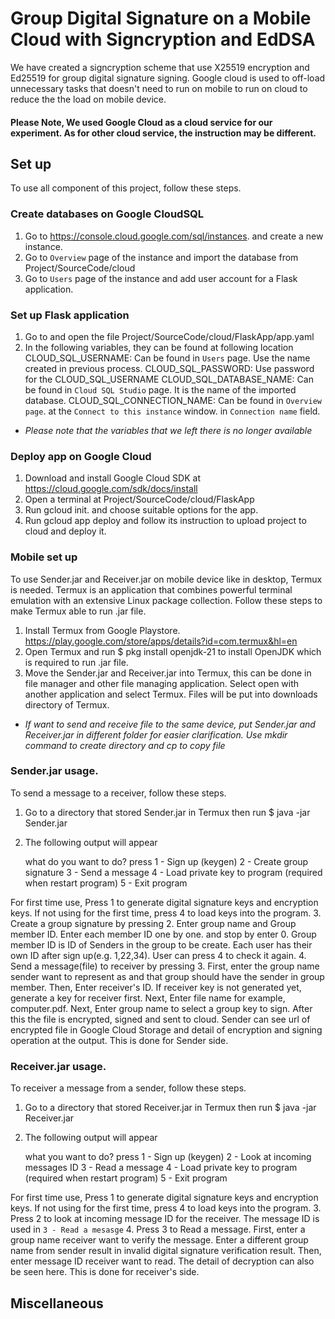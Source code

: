 # Group Digital Signature on a Mobile Cloud with Signcryption and EdDSA

We have created a signcryption scheme that use X25519 encryption and Ed25519 for group digital signature signing. Google cloud is used to off-load unnecessary tasks that doesn't need to run on mobile to run on cloud to reduce the the load on mobile device.

#### Please Note, We used Google Cloud as a cloud service for our experiment. As for other cloud service, the instruction may be different.

## Set up

To use all component of this project, follow these steps. 

### Create databases on Google CloudSQL

1. Go to https://console.cloud.google.com/sql/instances. and create a new instance.
2. Go to `Overview` page of the instance and import the database from Project/SourceCode/cloud
3. Go to `Users` page of the instance and add user account for a Flask application.

### Set up Flask application

1. Go to and open the file Project/SourceCode/cloud/FlaskApp/app.yaml
2. In the following variables, they can be found at following location
    CLOUD_SQL_USERNAME: Can be found in `Users` page. Use the name created in previous process.
    CLOUD_SQL_PASSWORD: Use password for the CLOUD_SQL_USERNAME
    CLOUD_SQL_DATABASE_NAME: Can be found in `Cloud SQL Studio` page. It is the name of the imported database.
    CLOUD_SQL_CONNECTION_NAME: Can be found in `Overview page`. at the `Connect to this instance` window. in `Connection name` field.
* *Please note that the variables that we left there is no longer available*

### Deploy app on Google Cloud

1. Download and install Google Cloud SDK at https://cloud.google.com/sdk/docs/install
2. Open a terminal at Project/SourceCode/cloud/FlaskApp
3. Run gcloud init. and choose suitable options for the app.
4. Run gcloud app deploy and follow its instruction to upload project to cloud and deploy it.

### Mobile set up

To use Sender.jar and Receiver.jar on mobile device like in desktop, Termux is needed. Termux is an application that combines powerful terminal emulation with an extensive Linux package collection. Follow these steps to make Termux able to run .jar file. 

1. Install Termux from Google Playstore. https://play.google.com/store/apps/details?id=com.termux&hl=en
2. Open Termux and run 
    $ pkg install openjdk-21
   to install OpenJDK which is required to run .jar file.
3. Move the Sender.jar and Receiver.jar into Termux, this can be done in file manager and other file managing application. Select open with another application and select Termux. Files will be put into downloads directory of Termux.
* *If want to send and receive file to the same device, put Sender.jar and Receiver.jar in different folder for easier clarification. Use mkdir command to create directory and cp to copy file*

### Sender.jar usage.

To send a message to a receiver, follow these steps. 

1. Go to a directory that stored Sender.jar in Termux then run
    $ java -jar Sender.jar
2. The following output will appear

    what do you want to do? press
    1 - Sign up (keygen)
    2 - Create group signature
    3 - Send a message
    4 - Load private key to program (required when restart program)
    5 - Exit program

  For first time use, Press 1 to generate digital signature keys and encryption keys. If not using for the first time, press 4 to load keys into the program.
3. Create a group signature by pressing 2. Enter group name and Group member ID. Enter each member ID one by one. and stop by enter 0. Group member ID is ID of Senders in the group to be create. Each user has their own ID after sign up(e.g. 1,22,34). User can press 4 to check it again. 
4. Send a message(file) to receiver by pressing 3. First, enter the group name sender want to represent as and that group should have the sender in group member. Then, Enter receiver's ID. If receiver key is not generated yet, generate a key for receiver first. Next, Enter file name for example, computer.pdf. Next, Enter group name to select a group key to sign. After this the file is encrypted, signed and sent to cloud. Sender can see url of encrypted file in Google Cloud Storage and detail of encryption and signing operation at the output. This is done for Sender side.

### Receiver.jar usage.

To receiver a message from a sender, follow these steps. 

1. Go to a directory that stored Receiver.jar in Termux then run
    $ java -jar Receiver.jar
2. The following output will appear

    what you want to do? press
    1 - Sign up (keygen)
    2 - Look at incoming messages ID
    3 - Read a message
    4 - Load private key to program (required when restart program)
    5 - Exit program

 For first time use, Press 1 to generate digital signature keys and encryption keys. If not using for the first time, press 4 to load keys into the program.
3. Press 2 to look at incoming message ID for the receiver. The message ID is used in `3 - Read a mesasge`
4. Press 3 to Read a message. First, enter a group name receiver want to verify the message. Enter a different group name from sender result in invalid digital signature verification result. Then, enter message ID receiver want to read. The detail of decryption can also be seen here. This is done for receiver's side.

## Miscellaneous
